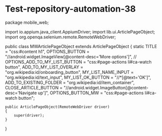 # Test-repository-automation-38

package mobile_web;

import io.appium.java_client.AppiumDriver;
import lib.ui.ArticlePageObject;
import org.openqa.selenium.remote.RemoteWebDriver;

public class MWArticlePageObject  extends ArticlePageObject {
    static
            TITLE = "css:#content h1",
            OPTIONS_BUTTON = "//android.widget.ImageView[@content-desc='More options']",
//            OPTIONS_ADD_TO_MY_LIST_BUTTON = "css:#page-actions li#ca-watch button",
            ADD_TO_MY_LIST_OVERLAY = "org.wikipedia:id/onboarding_button",
            MY_LIST_NAME_INPUT = "org.wikipedia:id/text_input",
            MY_LIST_OK_BUTTON = "//*[@text='OK']",
            ADD_TO_EXISTING_FOLDER = "org.wikipedia:id/item_container",
            CLOSE_ARTICLE_BUTTON = "//android.widget.ImageButton[@content-desc='Navigate up']",
    OPTIONS_BUTTON_MW = "css:#page-actions li#ca-watch button";

    public ArticlePageObject(RemoteWebDriver driver)
    {
        super(driver);
    }
}